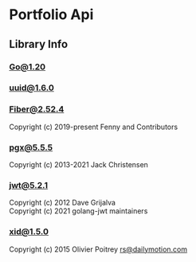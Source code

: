 # Portfolio Api

## Library Info

### Go@1.20

### uuid@1.6.0

### Fiber@2.52.4

Copyright (c) 2019-present Fenny and Contributors

### pgx@5.5.5

Copyright (c) 2013-2021 Jack Christensen

### jwt@5.2.1

Copyright (c) 2012 Dave Grijalva<br>
Copyright (c) 2021 golang-jwt maintainers

### xid@1.5.0

Copyright (c) 2015 Olivier Poitrey <rs@dailymotion.com>
